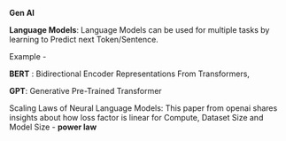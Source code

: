**Gen AI**

**Language Models**: Language Models can be used for multiple tasks by learning to Predict next Token/Sentence.

Example - 
  
  **BERT** : Bidirectional Encoder Representations From Transformers, 
  
  **GPT**: Generative Pre-Trained Transformer


Scaling Laws of Neural Language Models: This paper from openai shares insights about how loss factor is linear for Compute, Dataset Size and Model Size - **power law**




